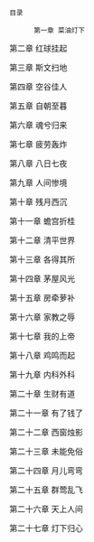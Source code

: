     目录 

          第一章 菜油灯下

 第二章 红球挂起

 第三章 斯文扫地

 第四章 空谷佳人

 第五章 自朝至暮

 第六章 魂兮归来

 第七章 疲劳轰炸

 第八章 八日七夜

 第九章 人间惨境

 第十章 残月西沉

 第十一章 蟾宫折桂

 第十二章 清平世界

 第十三章 各得其所

 第十四章 茅屋风光

 第十五章 房牵萝补

 第十六章 家教之辱

 第十七章 我的上帝

 第十八章 鸡鸣而起

 第十九章 内科外科

 第二十章 生财有道

 第二十一章 有了钱了

 第二十二章 西窗烛影

 第二十三章 未能免俗

 第二十四章 月儿弯弯

 第二十五章 群莺乱飞

 第二十六章 天上人间

 第二十七章 灯下归心 

